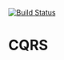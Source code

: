 [![Build Status](https://travis-ci.org/Creatio-labs/CQRS.svg?branch=master)](https://travis-ci.org/Creatio-labs/CQRS)
# CQRS
